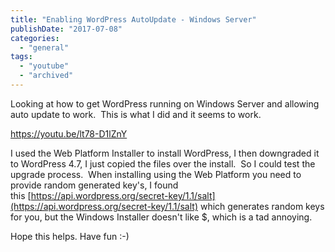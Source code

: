 ```yaml
---
title: "Enabling WordPress AutoUpdate - Windows Server"
publishDate: "2017-07-08"
categories: 
  - "general"
tags: 
  - "youtube"
  - "archived"
---
```


Looking at how to get WordPress running on Windows Server and allowing auto update to work.  This is what I did and it seems to work.   

https://youtu.be/lt78-D1lZnY

I used the Web Platform Installer to install WordPress, I then downgraded it to WordPress 4.7, I just copied the files over the install.  So I could test the upgrade process.  When installing using the Web Platform you need to provide random generated key's, I found this [https://api.wordpress.org/secret-key/1.1/salt](https://api.wordpress.org/secret-key/1.1/salt) which generates random keys for you, but the Windows Installer doesn't like $, which is a tad annoying. 

Hope this helps. Have fun :-)
